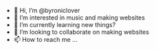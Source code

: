 - 👋 Hi, I’m @byroniclover
- 👀 I’m interested in music and making websites
- 🌱 I’m currently learning new things?
- 💞️ I’m looking to collaborate on making websites
- 📫 How to reach me ...

<!---
byroniclover/byroniclover is a ✨ special ✨ repository because its `README.md` (this file) appears on your GitHub profile.
You can click the Preview link to take a look at your changes.
--->
